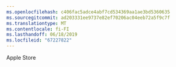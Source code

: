 ```yaml
---
ms.openlocfilehash: c406fac5adce4abf7cd534369aa1ae3bd5360635
ms.sourcegitcommit: ad203331ee9737e82ef70206ac04eeb72a5f9c7f
ms.translationtype: MT
ms.contentlocale: fi-FI
ms.lasthandoff: 06/18/2019
ms.locfileid: "67227822"
---
```

Apple Store